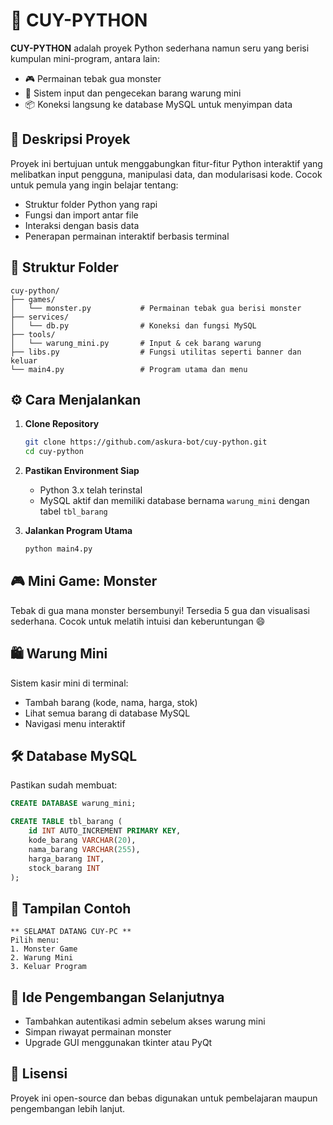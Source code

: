 # 🐍 CUY-PYTHON

**CUY-PYTHON** adalah proyek Python sederhana namun seru yang berisi kumpulan mini-program, antara lain:
- 🎮 Permainan tebak gua monster
- 🛒 Sistem input dan pengecekan barang warung mini
- 📦 Koneksi langsung ke database MySQL untuk menyimpan data

## 🧠 Deskripsi Proyek

Proyek ini bertujuan untuk menggabungkan fitur-fitur Python interaktif yang melibatkan input pengguna, manipulasi data, dan modularisasi kode. Cocok untuk pemula yang ingin belajar tentang:
- Struktur folder Python yang rapi
- Fungsi dan import antar file
- Interaksi dengan basis data
- Penerapan permainan interaktif berbasis terminal

## 📁 Struktur Folder

```
cuy-python/
├── games/
│   └── monster.py           # Permainan tebak gua berisi monster
├── services/
│   └── db.py                # Koneksi dan fungsi MySQL
├── tools/
│   └── warung_mini.py       # Input & cek barang warung
├── libs.py                  # Fungsi utilitas seperti banner dan keluar
└── main4.py                 # Program utama dan menu
```

## ⚙️ Cara Menjalankan

1. **Clone Repository**
   ```bash
   git clone https://github.com/askura-bot/cuy-python.git
   cd cuy-python
   ```

2. **Pastikan Environment Siap**
   - Python 3.x telah terinstal
   - MySQL aktif dan memiliki database bernama `warung_mini` dengan tabel `tbl_barang`

3. **Jalankan Program Utama**
   ```bash
   python main4.py
   ```

## 🎮 Mini Game: Monster

Tebak di gua mana monster bersembunyi! Tersedia 5 gua dan visualisasi sederhana. Cocok untuk melatih intuisi dan keberuntungan 😄

## 🛍️ Warung Mini

Sistem kasir mini di terminal:
- Tambah barang (kode, nama, harga, stok)
- Lihat semua barang di database MySQL
- Navigasi menu interaktif

## 🛠️ Database MySQL

Pastikan sudah membuat:
```sql
CREATE DATABASE warung_mini;

CREATE TABLE tbl_barang (
    id INT AUTO_INCREMENT PRIMARY KEY,
    kode_barang VARCHAR(20),
    nama_barang VARCHAR(255),
    harga_barang INT,
    stock_barang INT
);
```

## 📸 Tampilan Contoh

```
** SELAMAT DATANG CUY-PC **
Pilih menu:
1. Monster Game
2. Warung Mini
3. Keluar Program
```

## 🧩 Ide Pengembangan Selanjutnya

- Tambahkan autentikasi admin sebelum akses warung mini
- Simpan riwayat permainan monster
- Upgrade GUI menggunakan tkinter atau PyQt

## 📄 Lisensi

Proyek ini open-source dan bebas digunakan untuk pembelajaran maupun pengembangan lebih lanjut.